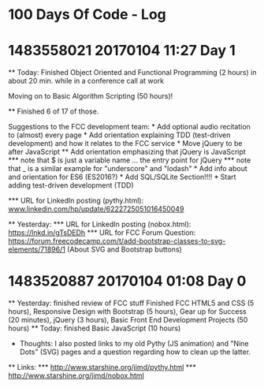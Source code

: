 # 100 Days Of Code - Log


# 1483558021 20170104 11:27 Day 1
** Today: Finished Object Oriented and Functional Programming (2 hours)
   in about 20 min. while in a conference call at work

   Moving on to Basic Algorithm Scripting (50 hours)!

** Finished 6 of 17 of those.

   Suggestions to the FCC development team:
    * Add optional audio recitation to (almost) every page
    * Add orientation explaining TDD (test-driven development) and how it relates to the FCC service
    * Move jQuery to be after JavaScript
    ** Add orientation emphasizing that jQuery is JavaScript 
    *** note that $ is just a variable name ... the entry point for jQuery
    *** note that _ is a similar example for "underscore" and "lodash"
    * Add info about and orientation for ES6 (ES2016?)
    * Add SQL/SQLite Section!!!!
    * Start adding test-driven development (TDD) 

*** URL for LinkedIn posting (pythy.html): www.linkedin.com/hp/update/6222725051016450049

** Yesterday:
*** URL for LinkedIn posting (nobox.html): https://lnkd.in/gTsDEDh
*** URL for FCC Forum Question: https://forum.freecodecamp.com/t/add-bootstrap-classes-to-svg-elements/71896/1
  (About SVG and Bootstrap buttons)
    

# 1483520887 20170104 01:08 Day 0

** Yesterday: finished review of FCC stuff
   Finished FCC HTML5 and CSS (5 hours), Responsive Design with Bootstrap (5 hours),
 Gear up for Success (20 minutes), jQuery (3 hours), Basic Front End Development Projects (50 hours)
** Today: finished Basic JavaScript (10 hours)

* Thoughts: I also posted links to my old Pythy (JS animation) and "Nine Dots" (SVG) pages and a question
  regarding how to clean up the latter.

** Links:
*** http://www.starshine.org/jimd/pythy.html
*** http://www.starshine.org/jimd/nobox.html


